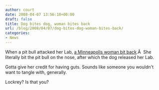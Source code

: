 ```yaml
---
author: court
date: 2008-04-07 13:56:10+00:00
draft: false
title: Dog bites dog, woman bites back
url: /blog/2008/04/07/dog-bites-dog-woman-bites-back/
categories:
- News
---
```


When a pit bull attacked her Lab, [a Minneapolis woman bit back](http://cnews.canoe.ca/CNEWS/WeirdNews/2008/04/03/5182586-ap.html).Â  She literally bit the pit bull on the nose, after which the dog released her Lab.

Gotta give her credit for having guts.  Sounds like someone you wouldn't want to tangle with, generally.

Lockrey?  Is that you?
